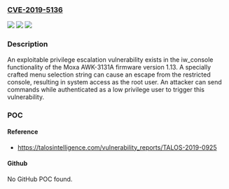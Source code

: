 ### [CVE-2019-5136](https://cve.mitre.org/cgi-bin/cvename.cgi?name=CVE-2019-5136)
![](https://img.shields.io/static/v1?label=Product&message=Moxa&color=blue)
![](https://img.shields.io/static/v1?label=Version&message=n%2Fa&color=blue)
![](https://img.shields.io/static/v1?label=Vulnerability&message=privilege%20escalation&color=brighgreen)

### Description

An exploitable privilege escalation vulnerability exists in the iw_console functionality of the Moxa AWK-3131A firmware version 1.13. A specially crafted menu selection string can cause an escape from the restricted console, resulting in system access as the root user. An attacker can send commands while authenticated as a low privilege user to trigger this vulnerability.

### POC

#### Reference
- https://talosintelligence.com/vulnerability_reports/TALOS-2019-0925

#### Github
No GitHub POC found.

